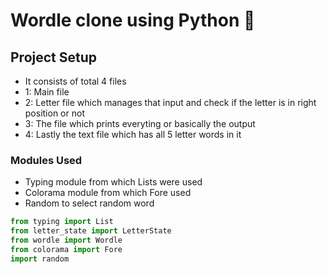 # Wordle clone using Python 🐍

## Project Setup
- It consists of total 4 files
- 1: Main file
- 2: Letter file which manages that input and check if the letter is in right position or not 
- 3: The file which prints everyting or basically the output
- 4: Lastly the text file which has all 5 letter words in it

### Modules Used
- Typing module from which Lists were used
- Colorama module from which Fore used
- Random to select random word

```py
from typing import List
from letter_state import LetterState
from wordle import Wordle
from colorama import Fore
import random
```
